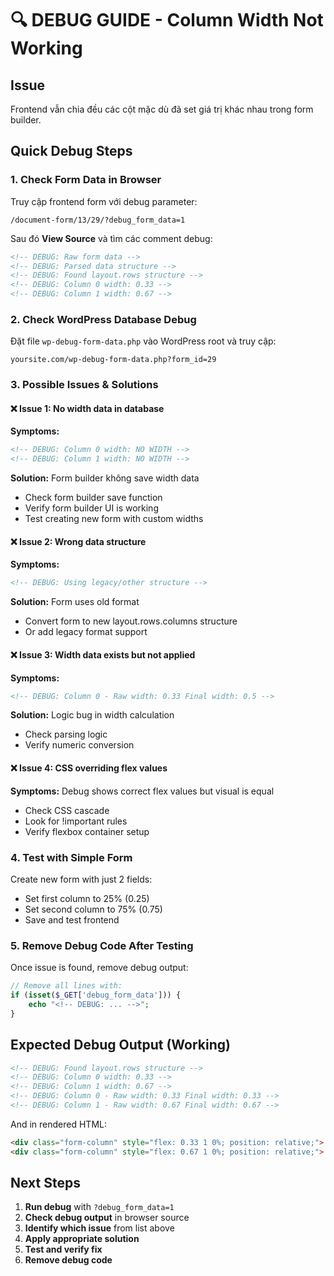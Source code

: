 # 🔍 DEBUG GUIDE - Column Width Not Working

## Issue
Frontend vẫn chia đều các cột mặc dù đã set giá trị khác nhau trong form builder.

## Quick Debug Steps

### 1. **Check Form Data in Browser**
Truy cập frontend form với debug parameter:
```
/document-form/13/29/?debug_form_data=1
```

Sau đó **View Source** và tìm các comment debug:
```html
<!-- DEBUG: Raw form data -->
<!-- DEBUG: Parsed data structure -->
<!-- DEBUG: Found layout.rows structure -->
<!-- DEBUG: Column 0 width: 0.33 -->
<!-- DEBUG: Column 1 width: 0.67 -->
```

### 2. **Check WordPress Database Debug**
Đặt file `wp-debug-form-data.php` vào WordPress root và truy cập:
```
yoursite.com/wp-debug-form-data.php?form_id=29
```

### 3. **Possible Issues & Solutions**

#### ❌ Issue 1: No width data in database
**Symptoms:**
```html
<!-- DEBUG: Column 0 width: NO WIDTH -->
<!-- DEBUG: Column 1 width: NO WIDTH -->
```

**Solution:** Form builder không save width data
- Check form builder save function
- Verify form builder UI is working
- Test creating new form with custom widths

#### ❌ Issue 2: Wrong data structure  
**Symptoms:**
```html
<!-- DEBUG: Using legacy/other structure -->
```

**Solution:** Form uses old format
- Convert form to new layout.rows.columns structure
- Or add legacy format support

#### ❌ Issue 3: Width data exists but not applied
**Symptoms:**
```html
<!-- DEBUG: Column 0 - Raw width: 0.33 Final width: 0.5 -->
```

**Solution:** Logic bug in width calculation
- Check parsing logic
- Verify numeric conversion

#### ❌ Issue 4: CSS overriding flex values
**Symptoms:** Debug shows correct flex values but visual is equal
- Check CSS cascade
- Look for !important rules
- Verify flexbox container setup

### 4. **Test with Simple Form**

Create new form with just 2 fields:
- Set first column to 25% (0.25)
- Set second column to 75% (0.75)
- Save and test frontend

### 5. **Remove Debug Code After Testing**

Once issue is found, remove debug output:
```php
// Remove all lines with:
if (isset($_GET['debug_form_data'])) {
    echo "<!-- DEBUG: ... -->";
}
```

## Expected Debug Output (Working)

```html
<!-- DEBUG: Found layout.rows structure -->
<!-- DEBUG: Column 0 width: 0.33 -->
<!-- DEBUG: Column 1 width: 0.67 -->
<!-- DEBUG: Column 0 - Raw width: 0.33 Final width: 0.33 -->
<!-- DEBUG: Column 1 - Raw width: 0.67 Final width: 0.67 -->
```

And in rendered HTML:
```html
<div class="form-column" style="flex: 0.33 1 0%; position: relative;">
<div class="form-column" style="flex: 0.67 1 0%; position: relative;">
```

## Next Steps

1. **Run debug** with `?debug_form_data=1`
2. **Check debug output** in browser source
3. **Identify which issue** from list above
4. **Apply appropriate solution**
5. **Test and verify fix**
6. **Remove debug code**

